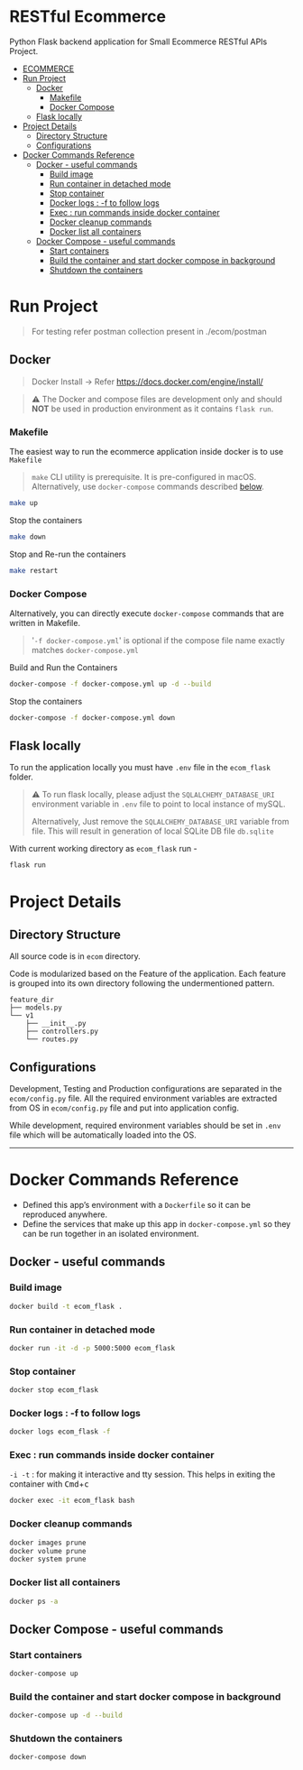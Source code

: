 # RESTful Ecommerce

Python Flask backend application for Small Ecommerce RESTful APIs Project.

-  [ECOMMERCE](#Ecommerce)
-  [Run Project](#run-project)
   -  [Docker](#docker)
      -  [Makefile](#makefile)
      -  [Docker Compose](#docker-compose)
   -  [Flask locally](#flask-locally)
-  [Project Details](#project-details)
   -  [Directory Structure](#directory-structure)
   -  [Configurations](#configurations)
-  [Docker Commands Reference](#docker-commands-reference)
   -  [Docker - useful commands](#docker---useful-commands)
      -  [Build image](#build-image)
      -  [Run container in detached mode](#run-container-in-detached-mode)
      -  [Stop container](#stop-container)
      -  [Docker logs : -f to follow logs](#docker-logs---f-to-follow-logs)
      -  [Exec : run commands inside docker container](#exec--run-commands-inside-docker-container)
      -  [Docker cleanup commands](#docker-cleanup-commands)
      -  [Docker list all containers](#docker-list-all-containers)
   -  [Docker Compose - useful commands](#docker-compose---useful-commands)
      -  [Start containers](#start-containers)
      -  [Build the container and start docker compose in background](#build-the-container-and-start-docker-compose-in-background)
      -  [Shutdown the containers](#shutdown-the-containers)

# Run Project

> For testing refer postman collection present in ./ecom/postman

## Docker

> Docker Install -> Refer https://docs.docker.com/engine/install/

> ⚠️ The Docker and compose files are development only and should **NOT** be used in production environment as it contains `flask run`.

### Makefile

The easiest way to run the ecommerce application inside docker is to use `Makefile`

> `make` CLI utility is prerequisite. It is pre-configured in macOS.<br>Alternatively, use `docker-compose` commands described [below](#docker-compose).

```sh
make up
```

Stop the containers

```sh
make down
```

Stop and Re-run the containers

```sh
make restart
```

### Docker Compose

Alternatively, you can directly execute `docker-compose` commands that are written in Makefile.

> '`-f docker-compose.yml`' is optional if the compose file name exactly matches `docker-compose.yml`

Build and Run the Containers

```sh
docker-compose -f docker-compose.yml up -d --build
```

Stop the containers

```sh
docker-compose -f docker-compose.yml down
```

## Flask locally

To run the application locally you must have `.env` file in the `ecom_flask` folder.

> ⚠️ To run flask locally, please adjust the `SQLALCHEMY_DATABASE_URI` environment variable in `.env` file to point to local instance of mySQL.
>
> Alternatively, Just remove the `SQLALCHEMY_DATABASE_URI` variable from file. This will result in generation of local SQLite DB file `db.sqlite`

With current working directory as `ecom_flask` run -

```sh
flask run
```

# Project Details

## Directory Structure

All source code is in `ecom` directory.

Code is modularized based on the Feature of the application. Each feature is grouped into its own directory following the undermentioned pattern.

```
feature_dir
├── models.py
└── v1
    ├── __init__.py
    ├── controllers.py
    └── routes.py
```

## Configurations

Development, Testing and Production configurations are separated in the `ecom/config.py` file. All the required environment variables are extracted from OS in `ecom/config.py` file and put into application config.

While development, required environment variables should be set in `.env` file which will be automatically loaded into the OS.

---

# Docker Commands Reference

-  Defined this app’s environment with a `Dockerfile` so it can be reproduced anywhere.
-  Define the services that make up this app in `docker-compose.yml` so they can be run together in an isolated environment.

## Docker - useful commands

### Build image

```sh
docker build -t ecom_flask .
```

### Run container in detached mode

```sh
docker run -it -d -p 5000:5000 ecom_flask
```

### Stop container

```sh
docker stop ecom_flask
```

### Docker logs : -f to follow logs

```sh
docker logs ecom_flask -f
```

### Exec : run commands inside docker container

`-i -t` : for making it interactive and tty session. This helps in exiting the container with <kbd>Cmd</kbd>+<kbd>c</kbd>

```sh
docker exec -it ecom_flask bash
```

### Docker cleanup commands

```sh
docker images prune
docker volume prune
docker system prune
```

### Docker list all containers

```sh
docker ps -a
```

## Docker Compose - useful commands

### Start containers

```sh
docker-compose up
```

### Build the container and start docker compose in background

```sh
docker-compose up -d --build
```

### Shutdown the containers

```sh
docker-compose down
```
